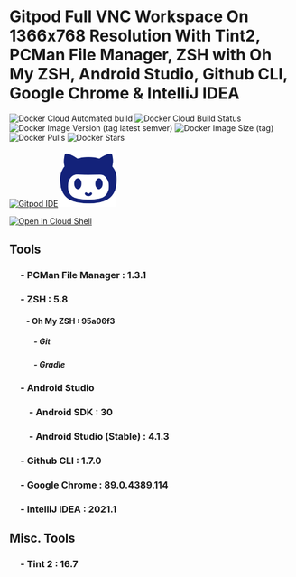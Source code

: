# Gitpod Full VNC Workspace On 1366x768 Resolution With Tint2, PCMan File Manager, ZSH with Oh My ZSH, Android Studio, Github CLI, Google Chrome & IntelliJ IDEA 
 
![Docker Cloud Automated build](https://img.shields.io/docker/cloud/automated/baneeishaque/gitpod-workspace-full-vnc-1366x768-tint2-pcmanfm-zsh-android-studio-gh-chrome-intellij-idea)
![Docker Cloud Build Status](https://img.shields.io/docker/cloud/build/baneeishaque/gitpod-workspace-full-vnc-1366x768-tint2-pcmanfm-zsh-android-studio-gh-chrome-intellij-idea)
![Docker Image Version (tag latest semver)](https://img.shields.io/docker/v/baneeishaque/gitpod-workspace-full-vnc-1366x768-tint2-pcmanfm-zsh-android-studio-gh-chrome-intellij-idea/latest)
![Docker Image Size (tag)](https://img.shields.io/docker/image-size/baneeishaque/gitpod-workspace-full-vnc-1366x768-tint2-pcmanfm-zsh-android-studio-gh-chrome-intellij-idea/latest)
![Docker Pulls](https://img.shields.io/docker/pulls/baneeishaque/gitpod-workspace-full-vnc-1366x768-tint2-pcmanfm-zsh-android-studio-gh-chrome-intellij-idea)
![Docker Stars](https://img.shields.io/docker/stars/baneeishaque/gitpod-workspace-full-vnc-1366x768-tint2-pcmanfm-zsh-android-studio-gh-chrome-intellij-idea)

<a href="https://gitpod.io/#https://github.com/Baneeishaque/gitpod-workspace-full-vnc-1366x768-tint2-pcmanfm-zsh-android-studio-gh-chrome-intellij-idea"><img src="https://icons-for-free.com/iconfiles/png/512/gitpod-1324440164066425542.png" alt="Gitpod IDE" width="100" height="100"></a>
<a href="https://github1s.com/Baneeishaque/gitpod-workspace-full-vnc-1366x768-tint2-pcmanfm-zsh-android-studio-gh-chrome-intellij-idea"><img src="https://raw.githubusercontent.com/conwnet/github1s/master/resources/images/logo.svg" alt="Github1s Editor" width="100" height="100"></a>

[![Open in Cloud Shell](https://gstatic.com/cloudssh/images/open-btn.svg)](https://ssh.cloud.google.com/cloudshell/editor?cloudshell_git_repo=https://github.com/Baneeishaque/gitpod-workspace-full-vnc-1366x768-tint2-pcmanfm-zsh-android-studio-gh-chrome-intellij-idea)  

## Tools
### &nbsp;&nbsp;&nbsp;&nbsp; - PCMan File Manager : 1.3.1

### &nbsp;&nbsp;&nbsp;&nbsp; - ZSH : 5.8
#### &nbsp;&nbsp;&nbsp;&nbsp;&nbsp;&nbsp;&nbsp;&nbsp; - Oh My ZSH : 95a06f3
##### &nbsp;&nbsp;&nbsp;&nbsp;&nbsp;&nbsp;&nbsp;&nbsp;&nbsp;&nbsp;&nbsp;&nbsp; - Git
##### &nbsp;&nbsp;&nbsp;&nbsp;&nbsp;&nbsp;&nbsp;&nbsp;&nbsp;&nbsp;&nbsp;&nbsp; - Gradle

### &nbsp;&nbsp;&nbsp;&nbsp; - Android Studio
### &nbsp;&nbsp;&nbsp;&nbsp;&nbsp;&nbsp;&nbsp;&nbsp; - Android SDK : 30
### &nbsp;&nbsp;&nbsp;&nbsp;&nbsp;&nbsp;&nbsp;&nbsp; - Android Studio (Stable) : 4.1.3

### &nbsp;&nbsp;&nbsp;&nbsp; - Github CLI : 1.7.0
### &nbsp;&nbsp;&nbsp;&nbsp; - Google Chrome : 89.0.4389.114
### &nbsp;&nbsp;&nbsp;&nbsp; - IntelliJ IDEA : 2021.1

## Misc. Tools
### &nbsp;&nbsp;&nbsp;&nbsp; - Tint 2 : 16.7

[//]: # "[![Gitpod ready-to-code](https://img.shields.io/badge/Gitpod-ready--to--code-blue?logo=gitpod)](https://gitpod.io/#https://github.com/Baneeishaque/gitpod-workspace-full-vnc-1366x768-tint2-pcmanfm-zsh-android-studio-gh-chrome-intellij-idea)"

